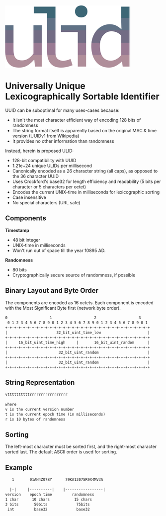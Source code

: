 ![ULID](logo.png)

# Universally Unique Lexicographically Sortable Identifier

UUID can be suboptimal for many uses-cases because:

- It isn't the most character efficient way of encoding 128 bits of randomness
- The string format itself is apparently based on the original MAC & time version (UUIDv1 from Wikipedia)
- It provides no other information than randomness

Instead, herein is proposed ULID:

- 128-bit compatibility with UUID
- 1.21e+24 unique ULIDs per millisecond
- Canonically encoded as a 26 character string (all caps), as opposed to the 36 character UUID
- Uses Crockford's base32 for length efficiency and readability (5 bits per character or 5 characters per octet)
- Encodes the current UNIX-time in milliseconds for lexicographic sorting
- Case insensitive
- No special characters (URL safe)

## Components

**Timestamp**
- 48 bit integer
- UNIX-time in milliseconds
- Won't run out of space till the year 10895 AD.

**Randomness**
- 80 bits
- Cryptographically secure source of randomness, if possible

## Binary Layout and Byte Order

The components are encoded as 16 octets. Each component is encoded with the Most Significant Byte first (network byte order).

```
0                   1                   2                   3
 0 1 2 3 4 5 6 7 8 9 0 1 2 3 4 5 6 7 8 9 0 1 2 3 4 5 6 7 8 9 0 1
+-+-+-+-+-+-+-+-+-+-+-+-+-+-+-+-+-+-+-+-+-+-+-+-+-+-+-+-+-+-+-+-+
|                      32_bit_uint_time_low                     |
+-+-+-+-+-+-+-+-+-+-+-+-+-+-+-+-+-+-+-+-+-+-+-+-+-+-+-+-+-+-+-+-+
|     16_bit_uint_time_high     |       16_bit_uint_random      |
+-+-+-+-+-+-+-+-+-+-+-+-+-+-+-+-+-+-+-+-+-+-+-+-+-+-+-+-+-+-+-+-+
|                       32_bit_uint_random                      |
+-+-+-+-+-+-+-+-+-+-+-+-+-+-+-+-+-+-+-+-+-+-+-+-+-+-+-+-+-+-+-+-+
|                       32_bit_uint_random                      |
+-+-+-+-+-+-+-+-+-+-+-+-+-+-+-+-+-+-+-+-+-+-+-+-+-+-+-+-+-+-+-+-+
```

## String Representation

```
vttttttttttrrrrrrrrrrrrrrrrr

where
v is the current version number
t is the current epoch time (in milliseconds)
r is 10 bytes of randomness
```

## Sorting

The left-most character must be sorted first, and the right-most character sorted last. The default ASCII order is used for sorting.

## Example

```
   1       01AN4Z07BY      79KA1307SR9X4MV3A

  |-|     |----------|    |-----------------|
version    epoch time         randomness
1 char      10 chars           15 chars
3 bits       50bits             75bits
 int         base32             base32
```

